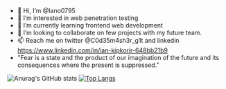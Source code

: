 - 👋 Hi, I’m @Iano0795
- 👀 I’m interested in web penetration testing
- 🌱 I’m currently learning frontend web development
- 💞️ I’m looking to collaborate on few projects with my future team.
- 📫 Reach me on twitter @C0d35m4sh3r_g1t and linkedin https://www.linkedin.com/in/ian-kipkorir-648bb21b9
- "Fear is a state and the product of our imagination of the future and its consequences where the present is suppressed."


<!---
Iano0795/Iano0795 is a ✨ special ✨ repository because its `README.md` (this file) appears on your GitHub profile.
You can click the Preview link to take a look at your changes.
--->
![Anurag's GitHub stats](https://github-readme-stats.vercel.app/api?username=Iano0795&show_icons=true&theme=synthwave)
[![Top Langs](https://github-readme-stats.vercel.app/api/top-langs/?username=Iano0795&layout=compact)](https://github.com/anuraghazra/github-readme-stats)
